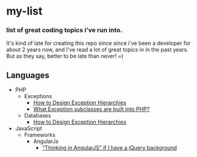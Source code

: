 # my-list

### list of great coding topics i've run into.

It's kind of late for creating this repo since since i've been a developer for about 2 years now, 
and I've read a lot of great topics in in the past years. But as they say, better to be late than never! =)

Languages
--------
- PHP
	- Exceptions
		- [How to Design Exception Hierarchies](http://blogs.msdn.com/b/kcwalina/archive/2007/01/30/exceptionhierarchies.aspx)
		- [What Exception subclasses are built into PHP?](http://stackoverflow.com/questions/10838257/what-exception-subclasses-are-built-into-php)
	- Databases
		- [How to Design Exception Hierarchies](http://blogs.msdn.com/b/kcwalina/archive/2007/01/30/exceptionhierarchies.aspx)
- JavaScript
	- Frameworks
		- AngularJs
			- [“Thinking in AngularJS” if I have a jQuery background](http://stackoverflow.com/questions/14994391/thinking-in-angularjs-if-i-have-a-jquery-background)

